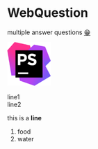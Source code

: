 # WebQuestion

multiple answer questions
[😁](https://nguyenhuy158.github.io/WebQuestion/)

<img src="php.png" width="100" style="">

line1 <br>
line2

this is a <strong>line</strong>

<ol>
    <li>
        food
    </li>
    <li>
        water
    </li>
</ol>